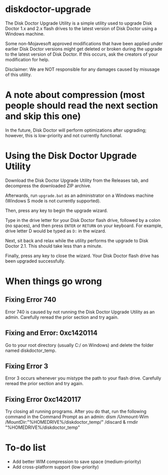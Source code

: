 # diskdoctor-upgrade
The Disk Doctor Upgrade Utility is a simple utility used to upgrade Disk Doctor 1.x and 2.x flash drives to the latest version of Disk Doctor using a Windows machine.

Some non-Mojavesoft approved modifications that have been applied under earlier Disk Doctor versions might get deleted or broken during the upgrade to the latest version of Disk Doctor. If this occurs, ask the creators of your modification for help.

Disclaimer: We are NOT responsible for any damages caused by misusage of this utility.

# A note about compression (most people should read the next section and skip this one)
In the future, Disk Doctor will perform optimizations after upgrading; however, this is low-priority and not currently functional.

# Using the Disk Doctor Upgrade Utility
Download the Disk Doctor Upgrade Utility from the Releases tab, and decompress the downloaded ZIP archive.

Afterwards, run `upgrade.bat` as an administrator on a Windows machine (Windows S mode is not currently supported).

Then, press any key to begin the upgrade wizard.

Type in the drive letter for your Disk Doctor flash drive, followed by a colon (no spaces), and then press `ENTER` or `RETURN` on your keyboard. For example, drive letter D would be typed as `D:` in the wizard.

Next, sit back and relax while the utility performs the upgrade to Disk Doctor 2.1. This should take less than a minute.

Finally, press any key to close the wizard. Your Disk Doctor flash drive has been upgraded successfully.

# When things go wrong
<h2>Fixing Error 740</h2>
Error 740 is caused by not running the Disk Doctor Upgrade Utility as an admin. Carefully reread the prior section and try again.

<h2>Fixing  and Error: 0xc1420114</h2>
Go to your root directory (usually C:/ on Windows) and delete the folder named diskdoctor_temp.

<h2>Fixing Error 3</h2>
Error 3 occurs whenever you mistype the path to your flash drive. Carefully reread the prior section and try again.

<h2>Fixing Error 0xc1420117</h2>
Try closing all running programs.
After you do that, run the following command in the Command Prompt as an admin: dism /Unmount-Wim /MountDir:"%HOMEDRIVE%/diskdoctor_temp/" /discard & rmdir "%HOMEDRIVE%/diskdoctor_temp"

# To-do list
- Add better WIM compression to save space (medium-priority)
- Add cross-platform support (low-priority)
